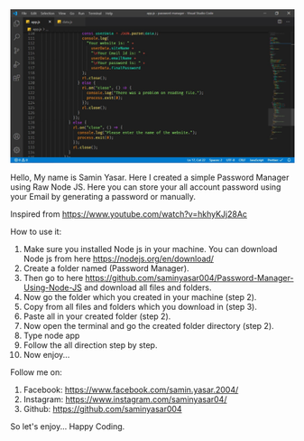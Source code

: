 <img src="./img/passwordManager.jpg" />

Hello,
My name is Samin Yasar. Here I created a simple Password Manager using Raw Node JS. Here you can store your all account password using your Email by generating a password or manually.

Inspired from https://www.youtube.com/watch?v=hkhyKJj28Ac

How to use it:

1. Make sure you installed Node js in your machine. You can download Node js from here https://nodejs.org/en/download/
2. Create a folder named (Password Manager).
3. Then go to here https://github.com/saminyasar004/Password-Manager-Using-Node-JS 
and download all files and folders.
4. Now go the folder which you created in your machine (step 2).
5. Copy from all files and folders which you download in (step 3).
6. Paste all in your created folder (step 2).
7. Now open the terminal and go the created folder directory (step 2).
8. Type node app
9. Follow the all direction step by step.
10. Now enjoy...

Follow me on:

1. Facebook: https://www.facebook.com/samin.yasar.2004/
2. Instagram: https://www.instagram.com/saminyasar04/
3. Github: https://github.com/saminyasar004

So let's enjoy... Happy Coding.

